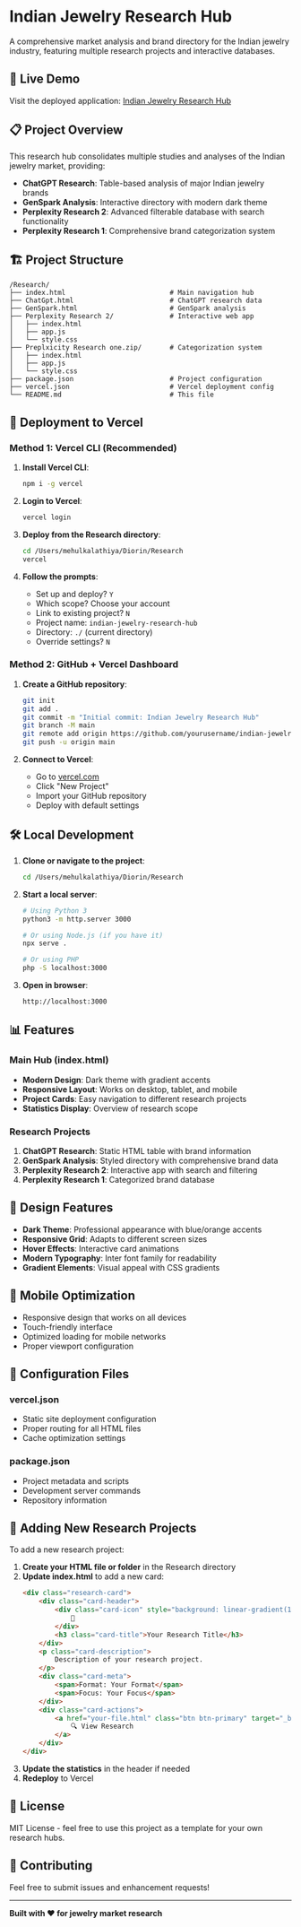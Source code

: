 # Indian Jewelry Research Hub

A comprehensive market analysis and brand directory for the Indian jewelry industry, featuring multiple research projects and interactive databases.

## 🚀 Live Demo

Visit the deployed application: [Indian Jewelry Research Hub](https://your-vercel-url.vercel.app)

## 📋 Project Overview

This research hub consolidates multiple studies and analyses of the Indian jewelry market, providing:

- **ChatGPT Research**: Table-based analysis of major Indian jewelry brands
- **GenSpark Analysis**: Interactive directory with modern dark theme
- **Perplexity Research 2**: Advanced filterable database with search functionality
- **Perplexity Research 1**: Comprehensive brand categorization system

## 🏗️ Project Structure

```
/Research/
├── index.html                          # Main navigation hub
├── ChatGpt.html                        # ChatGPT research data
├── GenSpark.html                       # GenSpark analysis
├── Perplexity Research 2/              # Interactive web app
│   ├── index.html
│   ├── app.js
│   └── style.css
├── Preplxicity Research one.zip/       # Categorization system
│   ├── index.html
│   ├── app.js
│   └── style.css
├── package.json                        # Project configuration
├── vercel.json                         # Vercel deployment config
└── README.md                           # This file
```

## 🚀 Deployment to Vercel

### Method 1: Vercel CLI (Recommended)

1. **Install Vercel CLI**:
   ```bash
   npm i -g vercel
   ```

2. **Login to Vercel**:
   ```bash
   vercel login
   ```

3. **Deploy from the Research directory**:
   ```bash
   cd /Users/mehulkalathiya/Diorin/Research
   vercel
   ```

4. **Follow the prompts**:
   - Set up and deploy? `Y`
   - Which scope? Choose your account
   - Link to existing project? `N`
   - Project name: `indian-jewelry-research-hub`
   - Directory: `./` (current directory)
   - Override settings? `N`

### Method 2: GitHub + Vercel Dashboard

1. **Create a GitHub repository**:
   ```bash
   git init
   git add .
   git commit -m "Initial commit: Indian Jewelry Research Hub"
   git branch -M main
   git remote add origin https://github.com/yourusername/indian-jewelry-research-hub.git
   git push -u origin main
   ```

2. **Connect to Vercel**:
   - Go to [vercel.com](https://vercel.com)
   - Click "New Project"
   - Import your GitHub repository
   - Deploy with default settings

## 🛠️ Local Development

1. **Clone or navigate to the project**:
   ```bash
   cd /Users/mehulkalathiya/Diorin/Research
   ```

2. **Start a local server**:
   ```bash
   # Using Python 3
   python3 -m http.server 3000
   
   # Or using Node.js (if you have it)
   npx serve .
   
   # Or using PHP
   php -S localhost:3000
   ```

3. **Open in browser**:
   ```
   http://localhost:3000
   ```

## 📊 Features

### Main Hub (index.html)
- **Modern Design**: Dark theme with gradient accents
- **Responsive Layout**: Works on desktop, tablet, and mobile
- **Project Cards**: Easy navigation to different research projects
- **Statistics Display**: Overview of research scope

### Research Projects
1. **ChatGPT Research**: Static HTML table with brand information
2. **GenSpark Analysis**: Styled directory with comprehensive brand data
3. **Perplexity Research 2**: Interactive app with search and filtering
4. **Perplexity Research 1**: Categorized brand database

## 🎨 Design Features

- **Dark Theme**: Professional appearance with blue/orange accents
- **Responsive Grid**: Adapts to different screen sizes
- **Hover Effects**: Interactive card animations
- **Modern Typography**: Inter font family for readability
- **Gradient Elements**: Visual appeal with CSS gradients

## 📱 Mobile Optimization

- Responsive design that works on all devices
- Touch-friendly interface
- Optimized loading for mobile networks
- Proper viewport configuration

## 🔧 Configuration Files

### vercel.json
- Static site deployment configuration
- Proper routing for all HTML files
- Cache optimization settings

### package.json
- Project metadata and scripts
- Development server commands
- Repository information

## 🚀 Adding New Research Projects

To add a new research project:

1. **Create your HTML file or folder** in the Research directory
2. **Update index.html** to add a new card:
   ```html
   <div class="research-card">
       <div class="card-header">
           <div class="card-icon" style="background: linear-gradient(135deg, #color1, #color2);">
               🔬
           </div>
           <h3 class="card-title">Your Research Title</h3>
       </div>
       <p class="card-description">
           Description of your research project.
       </p>
       <div class="card-meta">
           <span>Format: Your Format</span>
           <span>Focus: Your Focus</span>
       </div>
       <div class="card-actions">
           <a href="your-file.html" class="btn btn-primary" target="_blank">
               🔍 View Research
           </a>
       </div>
   </div>
   ```
3. **Update the statistics** in the header if needed
4. **Redeploy** to Vercel

## 📄 License

MIT License - feel free to use this project as a template for your own research hubs.

## 🤝 Contributing

Feel free to submit issues and enhancement requests!

---

**Built with ❤️ for jewelry market research**